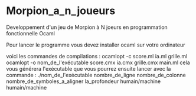 # Morpion_a_n_joueurs
Developpement d'un jeu de Morpion à N joeurs en programmation fonctionnelle Ocaml

Pour lancer le programme vous devez installer ocaml sur votre ordinateur 

voici les commandes de compilations : 
ocamlopt -c score.ml ia.ml grille.ml
ocamlopt -o nom_de_l'exécutable score.cmx ia.cmx grille.cmx main.ml
cela vous générera l'exécutable que vous pourrez ensuite lancer avec la commande : 
./nom_de_l'exécutable nombre_de_ligne nombre_de_colonne nombre_de_symboles_a_aligner la_profondeur humain/machine humain/machine


